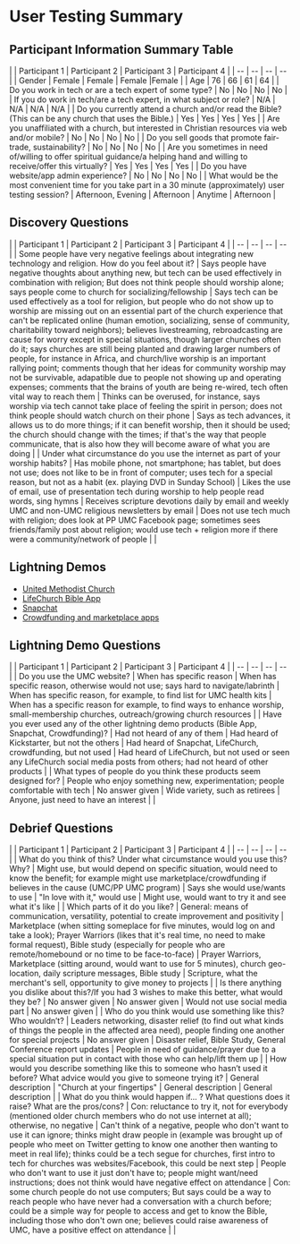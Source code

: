# User Testing Summary

## Participant Information Summary Table

|  | Participant 1 | Participant 2 | Participant 3 | Participant 4 |
| -- | -- | -- | -- |
| Gender | Female | Female | Female |Female |
| Age | 76 | 66 | 61 | 64 |
| Do you work in tech or are a tech expert of some type? | No  | No  | No  | No |
| If you do work in tech/are a tech expert, in what subject or role? | N/A  | N/A  | N/A  | N/A |
| Do you currently attend a church and/or read the Bible? (This can be any church that uses the Bible.) | Yes  | Yes  | Yes  | Yes |
| Are you unaffiliated with a church, but interested in Christian resources via web and/or mobile? | No  | No  | No  | No |
| Do you sell goods that promote fair-trade, sustainability?  | No  | No  | No  | No |
| Are you sometimes in need of/willing to offer spiritual guidance/a helping hand and willing to receive/offer this virtually? | Yes  | Yes  | Yes  | Yes | 
| Do you have website/app admin experience? | No  | No  | No  | No |
| What would be the most convenient time for you take part in a 30 minute (approximately)  user testing session? | Afternoon, Evening  | Afternoon  | Anytime  | Afternoon |

## Discovery Questions

|  | Participant 1 | Participant 2 | Participant 3 | Participant 4 |
| -- | -- | -- | -- |
| Some people have very negative feelings about integrating new technology and religion. How do you feel about it? | Says people have negative thoughts about anything new, but tech can be used effectively in combination with religion; But does not think people should worship alone; says people come to church for socializing/fellowship | Says tech can be used effectively as a tool for religion, but people who do not show up to worship are missing out on an essential part of the church experience that can't be replicated online (human emotion, socializing, sense of community, charitability toward neighbors); believes livestreaming, rebroadcasting are cause for worry except in special situations, though larger churches often do it; says churches are still being planted and drawing larger numbers of people, for instance in Africa, and church/live worship is an important rallying point; comments though that her ideas for community worship may not be survivable, adapatible due to people not showing up and operating expenses; comments that the brains of youth are being re-wired, tech often vital way to reach them | Thinks can be overused, for instance, says worship via tech cannot take place of feeling the spirit in person; does not think people should watch church on their phone | Says as tech advances, it allows us to do more things; if it can benefit worship, then it should be used; the church should change with the times; if that's the way that people communicate, that is also how they will become aware of what you are doing |
| Under what circumstance do you use the internet as part of your worship habits? | Has mobile phone, not smartphone; has tablet, but does not use; does not like to be in front of computer; uses tech for a special reason, but not as a habit (ex. playing DVD in Sunday School) | Likes the use of email, use of presentation tech during worship to help people read words, sing hymns | Receives scripture devotions daily by email and weekly UMC and non-UMC religious newsletters by email | Does not use tech much with religion; does look at PP UMC Facebook page; sometimes sees friends/family post about religion; would use tech + religion more if there were a community/network of people |  |

## Lightning Demos
* [United Methodist Church](http://umc.org)
* [LifeChurch Bible App](http://bible.com)
* [Snapchat](http://snapchat.com)
* [Crowdfunding and marketplace apps](http://kickstarter.com)


## Lightning Demo Questions

|  | Participant 1 | Participant 2 | Participant 3 | Participant 4 | 
| -- | -- | -- | -- |
| Do you use the UMC website? | When has specific reason | When has specific reason, otherwise would not use; says hard to navigate/labrinth | When has specific reason, for example, to find list for UMC health kits | When has a specific reason for example, to find ways to enhance worship, small-membership churches, outreach/growing church resources |
| Have you ever used any of the other lightning demo products (Bible App, Snapchat, Crowdfunding)? | Had not heard of any of them | Had heard of Kickstarter, but not the others | Had heard of Snapchat, LifeChurch, crowdfunding, but not used | Had heard of LifeChurch, but not used or seen any LifeChurch social media posts from others; had not heard of other products |
| What types of people do you think these products seem designed for? | People who enjoy something new, experimentation; people comfortable with tech | No answer given | Wide variety, such as retirees | Anyone, just need to have an interest |  |

## Debrief Questions

|  | Participant 1 | Participant 2 | Participant 3 | Participant 4 |
| -- | -- | -- | -- |
| What do you think of this? Under what circumstance would you use this? Why?  | Might use, but would depend on specific situation, would need to know the benefit; for example might use marketplace/crowdfunding if believes in the cause (UMC/PP UMC program) | Says she would use/wants to use | "In love with it," would use | Might use, would want to try it and see what it's like |
| Which parts of it do you like? | General: means of communication, versatility, potential to create improvement and positivity  | Marketplace (when sitting someplace for five minutes, would log on and take a look); Prayer Warriors (likes that it's real time, no need to make formal request), Bible study (especially for people who are remote/homebound or no time to be face-to-face) | Prayer Warriors, Marketplace (sitting around, would want to use for 5 minutes), church geo-location, daily scripture messages, Bible study | Scripture, what the merchant's sell, opportunity to give money to projects |
| Is there anything you dislike about this?/If you had 3 wishes to make this better, what would they be? | No answer given | No answer given | Would not use social media part | No answer given |
| Who do you think would use something like this? Who wouldn’t?   | Leaders networking, disaster relief (to find out what kinds of things the people in the affected area need), people finding one another for special projects | No answer given | Disaster relief, Bible Study, General Conference report updates | People in need of guidance/prayer due to a special situation put in contact with those who can help/lift them up |
| How would you describe something like this to someone who hasn’t used it before? What advice would you give to someone trying it?   | General description | "Church at your fingertips" | General description  | General description  |
| What do you think would happen if... ? What questions does it raise? What are the pros/cons? | Con: reluctance to try it, not for everybody (mentioned older church members who do not use internet at all); otherwise, no negative | Can't think of a negative, people who don't want to use it can ignore; thinks might draw people in (example was brought up of people who meet on Twitter getting to know one another then wanting to meet in real life); thinks could be a tech segue for churches, first intro to tech for churches was websites/Facebook, this could be next step | People who don't want to use it just don't have to; people might want/need instructions; does not think would have negative effect on attendance | Con: some church people do not use computers; But says could be a way to reach people who have never had a conversation with a church before; could be a simple way for people to access and get to know the Bible, including those who don't own one; believes could raise awareness of UMC, have a positive effect on attendance |  |
